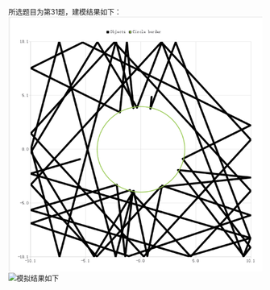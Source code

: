 所选题目为第31题，建模结果如下：
![billard](https://raw.githubusercontent.com/maphyca/compuational_physics_2014301020045/master/homework/billiard.png)
![模拟结果如下](https://github.com/maphyca/compuational_physics_2014301020045/blob/master/homework/Minimal_Default_(3)_4.gif?raw=true=400*400)
